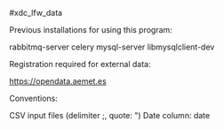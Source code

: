 #xdc_lfw_data

Previous installations for using this program:

rabbitmq-server celery mysql-server libmysqlclient-dev


Registration required for external data:

https://opendata.aemet.es

Conventions:

CSV input files (delimiter ;, quote: ") 
Date column: date
